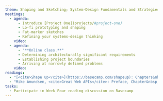 ```yaml
---
theme: Shaping and Sketching; System-Design Fundamentals and Strategies
meetings:
  - agenda:
      - Introduce [Project One](projects/#project-one)
      - Lo-fi prototyping and shaping
      - Fat-marker sketches
      - Refining your systems-design thinking
    video:
  - agenda:
      - "**Online class.**"
      - Determining architecturally significant requirements
      - Establishing project boundaries
      - Arriving at narrowly defined problems
    video:
readings:
  - "[<cite>Shape Up</cite>](https://basecamp.com/shapeup): Chapters&nbsp;1–6"
  - "Mike Amundsen, <cite>Great Web APIs</cite>: Preface, Chapter&nbsp;1"
tasks:
  - Participate in Week Four reading discussion on Basecamp
---
```

